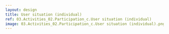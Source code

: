 ```yaml
---
layout: design
title: User situation (individual)
ref: 03.Activities_02.Participation_c.User situation (individual)
image: 03.Activities_02.Participation_c.User situation (individual).png
---
```

